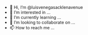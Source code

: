 - 👋 Hi, I’m @luisvenegasacklenavenue
- 👀 I’m interested in ...
- 🌱 I’m currently learning ...
- 💞️ I’m looking to collaborate on ...
- 📫 How to reach me ...

<!---
luisvenegasacklenavenue/luisvenegasacklenavenue is a ✨ special ✨ repository because its `README.md` (this file) appears on your GitHub profile.
You can click the Preview link to take a look at your changes.
--->
